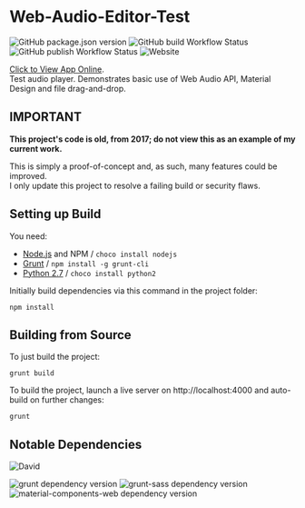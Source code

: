 # Web-Audio-Editor-Test

![GitHub package.json version](https://img.shields.io/github/package-json/v/jamiegluk/Web-Audio-Editor-Test?color=blue)
![GitHub build Workflow Status](https://img.shields.io/github/workflow/status/jamiegluk/Web-Audio-Editor-Test/Node.js%20CI%20and%20Grunt)
![GitHub publish Workflow Status](https://img.shields.io/github/workflow/status/jamiegluk/Web-Audio-Editor-Test/Publish%20Website?label=publish)
![Website](https://img.shields.io/website?url=https%3A%2F%2Ftesting.jamiegl.com%2Faudioeditor%2F%23)

[Click to View App Online](https://testing.jamiegl.com/audioeditor/#).  
Test audio player. Demonstrates basic use of Web Audio API, Material Design and file drag-and-drop.

## IMPORTANT

**This project's code is old, from 2017; do not view this as an example of my current work.**

This is simply a proof-of-concept and, as such, many features could be improved.  
I only update this project to resolve a failing build or security flaws.

## Setting up Build

You need:

- [Node.js](https://nodejs.org) and NPM / `choco install nodejs`
- [Grunt](https://gruntjs.com/) / `npm install -g grunt-cli`
- [Python 2.7](https://www.python.org/downloads/release/python-2713/) / `choco install python2`

Initially build dependencies via this command in the project folder:

    npm install

## Building from Source

To just build the project:

    grunt build

To build the project, launch a live server on http://localhost:4000 and auto-build on further changes:

    grunt

## Notable Dependencies

![David](https://img.shields.io/david/jamiegluk/Web-Audio-Editor-Test)

![grunt dependency version](https://img.shields.io/github/package-json/dependency-version/jamiegluk/Web-Audio-Editor-Test/dev/grunt?logo=npm&style=social)
![grunt-sass dependency version](https://img.shields.io/github/package-json/dependency-version/jamiegluk/Web-Audio-Editor-Test/dev/grunt-sass?logo=npm&style=social)
![material-components-web dependency version](https://img.shields.io/github/package-json/dependency-version/jamiegluk/Web-Audio-Editor-Test/material-components-web?logo=npm&style=social)
